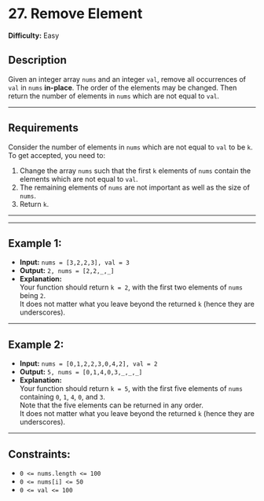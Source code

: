 # 27. Remove Element
**Difficulty:** Easy

## Description
Given an integer array `nums` and an integer `val`, remove all occurrences of `val` in `nums` **in-place**. The order of the elements may be changed. Then return the number of elements in `nums` which are not equal to `val`.

---

## Requirements
Consider the number of elements in `nums` which are not equal to `val` to be `k`. To get accepted, you need to:
1. Change the array `nums` such that the first `k` elements of `nums` contain the elements which are not equal to `val`.
2. The remaining elements of `nums` are not important as well as the size of `nums`.
3. Return `k`.

---
---

## Example 1:
- **Input:** `nums = [3,2,2,3], val = 3`  
- **Output:** `2, nums = [2,2,_,_]`  
- **Explanation:**  
  Your function should return `k = 2`, with the first two elements of `nums` being `2`.  
  It does not matter what you leave beyond the returned `k` (hence they are underscores).

---

## Example 2:
- **Input:** `nums = [0,1,2,2,3,0,4,2], val = 2`  
- **Output:** `5, nums = [0,1,4,0,3,_,_,_]`  
- **Explanation:**  
  Your function should return `k = 5`, with the first five elements of `nums` containing `0`, `1`, `4`, `0`, and `3`.  
  Note that the five elements can be returned in any order.  
  It does not matter what you leave beyond the returned `k` (hence they are underscores).

---

## Constraints:
- `0 <= nums.length <= 100`
- `0 <= nums[i] <= 50`
- `0 <= val <= 100`
